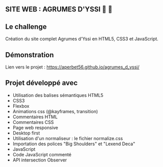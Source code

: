 ## SITE WEB : AGRUMES D'YSSI 🍋 🍊

## Le challenge

Création du site complet Agrumes d'Yssi en HTML5, CSS3 et JavaScript.

## Démonstration

Lien vers le projet : https://aperbet56.github.io/agrumes_d_yssi/

## Projet développé avec

- Utilisation des balises sémantiques HTML5
- CSS3
- Flexbox
- Animations css (@kayframes, transition)
- Commentaires HTML
- Commentaires CSS
- Page web responsive
- Desktop first
- Utilisation d'un normaliseur : le fichier normalize.css
- Importation des polices "Big Shoulders" et "Lexend Deca"
- JavaScript
- Code JavaScript commenté
- API intersection Observer
